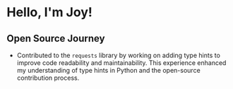 # Hello, I'm Joy!

## Open Source Journey

- Contributed to the `requests` library by working on adding type hints to improve code readability and maintainability. This experience enhanced my understanding of type hints in Python and the open-source contribution process.
